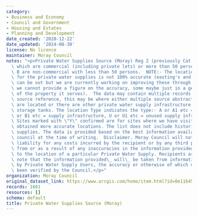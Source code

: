 ```yaml
---
category:
- Business and Economy
- Council and Government
- Housing and Estates
- Planning and Development
date_created: '2020-12-22'
date_updated: '2024-08-30'
license: No licence
maintainer: Moray Council
notes: "<p>Private Water Supplies Source (Moray) Reg 2 (previously Cat A) are supplies\
  \ which are commercial (including private lets) or more than 50 persons Category\
  \ B are non-commercial with less than 50 persons.  NOTE:- The location data we hold\
  \ for the private water supplies is not 100% accurate (easting's and northing's\
  \ can be out but we are currently working on improving these through GPS, unfortunately\
  \ we cannot provide a figure on the accuracy, some maybe just in a general area\
  \ of the property it serves).  The data may contain multiple records for the same\
  \ source reference, this may be where either multiple source abstractions points\
  \ are located or there are other private water supply infrastructure located eg\
  \ storage tanks. The location Type indicates the type:- A or A1 etc = Source, B\
  \ or B1 etc = supply infrastructure, U or U1 etc = unused supply infrastructure.\
  \ Sites marked with \"Y\" confirmed are for sites where we have visited site and\
  \ obtained more accurate locations. The list does not include historic private water\
  \ supplies. The data is provided based on the best information available to the\
  \ council at the time of writing.  Disclaimer. Moray Council will not accept any\
  \ liability for any costs incurred by the recipient or by any third parties arising\
  \ from or as a result of any inaccuracies in the information provided by us in relation\
  \ to the location of a particular Private Water Supply. Recipients are asked to\
  \ note that the information provided\_ will\_ be taken from information provided\
  \ by Private Water Supply Users, the accuracy or otherwise of which may not have\
  \ been verified by the Council.</p>"
organization: Moray Council
original_dataset_link: https://www.arcgis.com/home/item.html?id=0e11645746e447f2b8dafabe750f24f2
records: 1601
resources: []
schema: default
title: Private Water Supplies Source (Moray)
---
```

